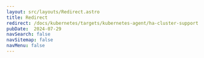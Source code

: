 ```yaml
---
layout: src/layouts/Redirect.astro
title: Redirect
redirect: /docs/kubernetes/targets/kubernetes-agent/ha-cluster-support
pubDate:  2024-07-29
navSearch: false
navSitemap: false
navMenu: false
---
```

